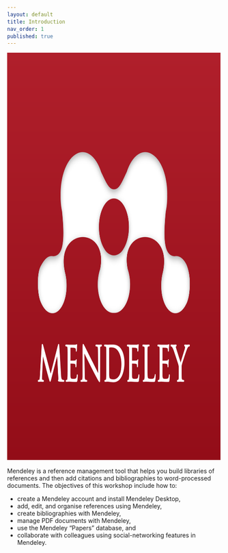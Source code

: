 ```yaml
---
layout: default
title: Introduction
nav_order: 1
published: true
---
```

<img src="/content/images/mendeley.png" width="500" height="951" alt="Mendeley">


Mendeley is a reference management tool that helps you build libraries of references and then add citations and bibliographies to word-processed documents. The objectives of this workshop include how to:

- create a Mendeley account and install Mendeley Desktop,
- add, edit, and organise references using Mendeley,
- create bibliographies with Mendeley,
- manage PDF documents with Mendeley,
- use the Mendeley “Papers” database, and
- collaborate with colleagues using social-networking features in Mendeley.
